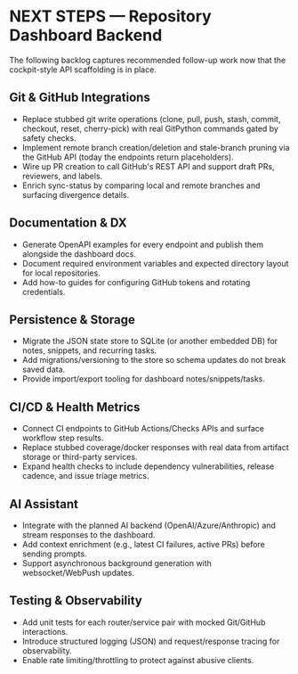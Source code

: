 # NEXT STEPS — Repository Dashboard Backend

The following backlog captures recommended follow-up work now that the cockpit-style API scaffolding is in place.

## Git & GitHub Integrations
- Replace stubbed git write operations (clone, pull, push, stash, commit, checkout, reset, cherry-pick) with real GitPython commands gated by safety checks.
- Implement remote branch creation/deletion and stale-branch pruning via the GitHub API (today the endpoints return placeholders).
- Wire up PR creation to call GitHub's REST API and support draft PRs, reviewers, and labels.
- Enrich sync-status by comparing local and remote branches and surfacing divergence details.

## Documentation & DX
- Generate OpenAPI examples for every endpoint and publish them alongside the dashboard docs.
- Document required environment variables and expected directory layout for local repositories.
- Add how-to guides for configuring GitHub tokens and rotating credentials.

## Persistence & Storage
- Migrate the JSON state store to SQLite (or another embedded DB) for notes, snippets, and recurring tasks.
- Add migrations/versioning to the store so schema updates do not break saved data.
- Provide import/export tooling for dashboard notes/snippets/tasks.

## CI/CD & Health Metrics
- Connect CI endpoints to GitHub Actions/Checks APIs and surface workflow step results.
- Replace stubbed coverage/docker responses with real data from artifact storage or third-party services.
- Expand health checks to include dependency vulnerabilities, release cadence, and issue triage metrics.

## AI Assistant
- Integrate with the planned AI backend (OpenAI/Azure/Anthropic) and stream responses to the dashboard.
- Add context enrichment (e.g., latest CI failures, active PRs) before sending prompts.
- Support asynchronous background generation with websocket/WebPush updates.

## Testing & Observability
- Add unit tests for each router/service pair with mocked Git/GitHub interactions.
- Introduce structured logging (JSON) and request/response tracing for observability.
- Enable rate limiting/throttling to protect against abusive clients.
